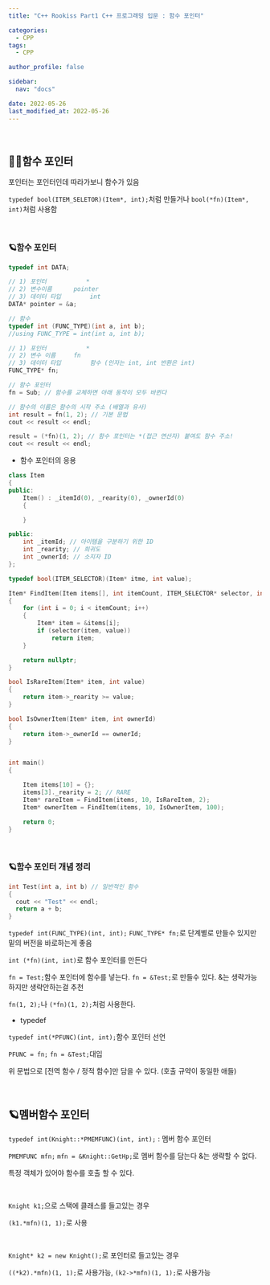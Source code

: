 ```yaml
---
title: "C++ Rookiss Part1 C++ 프로그래밍 입문 : 함수 포인터"

categories:
  - CPP
tags:
  - CPP

author_profile: false

sidebar:
  nav: "docs"

date: 2022-05-26
last_modified_at: 2022-05-26
---
```


<br>

## 🙇‍♀️함수 포인터

포인터는 포인터인데 따라가보니 함수가 있음 

`typedef bool(ITEM_SELETOR)(Item*, int);`처럼 만들거나 `bool(*fn)(Item*, int)`처럼 사용함




<br>


### 🪐함수 포인터


```cpp
typedef int DATA;

// 1) 포인터			*
// 2) 변수이름		pointer
// 3) 데이터 타입		int
DATA* pointer = &a;

// 함수
typedef int (FUNC_TYPE)(int a, int b);
//using FUNC_TYPE = int(int a, int b);

// 1) 포인터			*
// 2) 변수 이름		fn
// 3) 데이터 타입		함수 (인자는 int, int 반환은 int)
FUNC_TYPE* fn;
```

```cpp
// 함수 포인터
fn = Sub; // 함수를 교체하면 아래 동작이 모두 바뀐다

// 함수의 이름은 함수의 시작 주소 (배열과 유사)
int result = fn(1, 2); // 기본 문법
cout << result << endl;

result = (*fn)(1, 2); // 함수 포인터는 *(접근 연산자) 붙여도 함수 주소!
cout << result << endl;
```


* 함수 포인터의 응용

```cpp
class Item
{
public:
	Item() : _itemId(0), _rearity(0), _ownerId(0)
	{

	}

public:
	int _itemId; // 아이템을 구분하기 위한 ID
	int _rearity; // 희귀도
	int _ownerId; // 소지자 ID
};

typedef bool(ITEM_SELECTOR)(Item* itme, int value);

Item* FindItem(Item items[], int itemCount, ITEM_SELECTOR* selector, int value)
{
	for (int i = 0; i < itemCount; i++)
	{
		Item* item = &items[i];
		if (selector(item, value))
			return item;
	}

	return nullptr;
}

bool IsRareItem(Item* item, int value)
{
	return item->_rearity >= value;
}

bool IsOwnerItem(Item* item, int ownerId)
{
	return item->_ownerId == ownerId;
}


int main()
{

	Item items[10] = {};
	items[3]._rearity = 2; // RARE
	Item* rareItem = FindItem(items, 10, IsRareItem, 2);
	Item* ownerItem = FindItem(items, 10, IsOwnerItem, 100);

	return 0;
}
```

<br>


### 🪐함수 포인터 개념 정리


```cpp
int Test(int a, int b) // 일반적인 함수
{
  cout << "Test" << endl;
  return a + b;
}
```

`typedef int(FUNC_TYPE)(int, int);` `FUNC_TYPE* fn;`로 단계별로 만들수 있지만 밑의 버전을 바로하는게 좋음

`int (*fn)(int, int)`로 함수 포인터를 만든다

`fn = Test;`함수 포인터에 함수를 넣는다. `fn = &Test;`로 만들수 있다. &는 생략가능하지만 생략안하는걸 추천

`fn(1, 2);`나 `(*fn)(1, 2);`처럼 사용한다.


* typedef

`typedef int(*PFUNC)(int, int);`함수 포인터 선언

`PFUNC = fn;` `fn = &Test;`대입


위 문법으로 [전역 함수 / 정적 함수]만 담을 수 있다. (호출 규약이 동일한 애들)


<br>


## 🪐멤버함수 포인터


`typedef int(Knight::*PMEMFUNC)(int, int);` : 멤버 함수 포인터

`PMEMFUNC mfn;` `mfn = &Knight::GetHp;`로 멤버 함수를 담는다 &는 생략할 수 없다.

특정 객체가 있어야 함수를 호출 할 수 있다.

<br>

`Knight k1;`으로 스택에 클래스를 들고있는 경우

`(k1.*mfn)(1, 1);`로 사용

<br>

`Knight* k2 = new Knight();`로 포인터로 들고있는 경우

`((*k2).*mfn)(1, 1);`로 사용가능, `(k2->*mfn)(1, 1);`로 사용가능